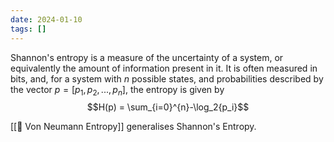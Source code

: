 ```yaml
---
date: 2024-01-10
tags: []
---
```

Shannon's entropy is a measure of the uncertainty of a system, or equivalently the amount of information present in it. It is often measured in bits, and, for a system with $n$ possible states, and probabilities described by the vector $p=[p_1, p_2, ..., p_n]$, the entropy is given by $$H(p) = \sum_{i=0}^{n}-\log_2{p_i}$$

[[📘 Von Neumann Entropy]] generalises Shannon's Entropy.


